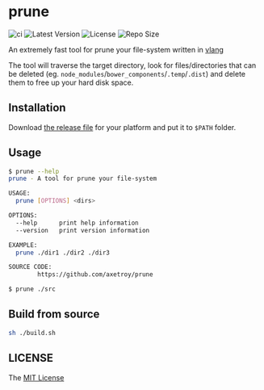 # prune

![ci](https://github.com/axetroy/prune/workflows/ci/badge.svg)
![Latest Version](https://img.shields.io/github/v/release/axetroy/prune.svg)
![License](https://img.shields.io/github/license/axetroy/prune.svg)
![Repo Size](https://img.shields.io/github/repo-size/axetroy/prune.svg)

An extremely fast tool for prune your file-system written in [vlang](https://github.com/vlang/v)

The tool will traverse the target directory, look for files/directories that can be deleted (eg. `node_modules`/`bower_components`/`.temp`/`.dist`) and delete them to free up your hard disk space.

## Installation

Download [the release file](https://github.com/axetroy/prune/releases) for your platform and put it to `$PATH` folder.

## Usage

```sh
$ prune --help
prune - A tool for prune your file-system

USAGE:
  prune [OPTIONS] <dirs>

OPTIONS:
  --help      print help information
  --version   print version information

EXAMPLE:
  prune ./dir1 ./dir2 ./dir3

SOURCE CODE:
        https://github.com/axetroy/prune

$ prune ./src
```

## Build from source

```sh
sh ./build.sh
```

## LICENSE

The [MIT License](LICENSE)
